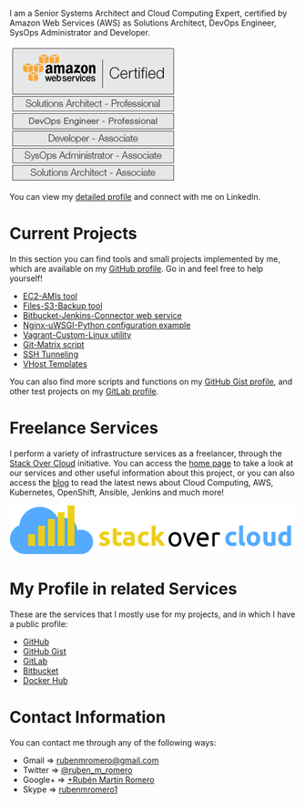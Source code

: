 I am a Senior Systems Architect and Cloud Computing Expert, certified by Amazon Web Services (AWS) as Solutions Architect, DevOps Engineer, SysOps Administrator and Developer.

![AWS All 5 Sign](https://raw.githubusercontent.com/rubenmromero/rubenmromero.github.io/master/images/aws_all_5.png)

You can view my [detailed profile](https://es.linkedin.com/in/rubenmromero) and connect with me on LinkedIn.

# Current Projects

In this section you can find tools and small projects implemented by me, which are available on my [GitHub profile](https://github.com/rubenmromero). Go in and feel free to help yourself!

* [EC2-AMIs tool](https://github.com/rubenmromero/ec2-amis)
* [Files-S3-Backup tool](https://github.com/rubenmromero/files-s3-backup)
* [Bitbucket-Jenkins-Connector web service](https://github.com/rubenmromero/bitbucket-jenkins-connector)
* [Nginx-uWSGI-Python configuration example](https://github.com/rubenmromero/nginx-uwsgi-python)
* [Vagrant-Custom-Linux utility](https://github.com/rubenmromero/vagrant-custom-linux)
* [Git-Matrix script](https://github.com/rubenmromero/git-matrix)
* [SSH Tunneling](https://github.com/rubenmromero/ssh-tunneling)
* [VHost Templates](https://github.com/rubenmromero/vhost-templates)

You can also find more scripts and functions on my [GitHub Gist profile](https://gist.github.com/rubenmromero), and other test projects on my [GitLab profile](https://gitlab.com/rubenmromero).

# Freelance Services

I perform a variety of infrastructure services as a freelancer, through the [Stack Over Cloud](https://www.stackovercloud.com/en/) initiative. You can access the [home page](https://www.stackovercloud.com/en/) to take a look at our services and other useful information about this project, or you can also access the [blog](https://www.stackovercloud.com/blog/) to read the latest news about Cloud Computing, AWS, Kubernetes, OpenShift, Ansible, Jenkins and much more!

[![Stack Over Cloud](https://raw.githubusercontent.com/rubenmromero/rubenmromero.github.io/master/images/icon_logo.png)](https://www.stackovercloud.com/en/)

# My Profile in related Services

These are the services that I mostly use for my projects, and in which I have a public profile:

* [GitHub](https://github.com/rubenmromero)
* [GitHub Gist](https://gist.github.com/rubenmromero)
* [GitLab](https://gitlab.com/rubenmromero)
* [Bitbucket](https://bitbucket.org/rubenmromero/)
* [Docker Hub](https://hub.docker.com/u/rubenmromero)

# Contact Information

You can contact me through any of the following ways:

* Gmail   => [rubenmromero@gmail.com](rubenmromero@gmail.com)
* Twitter => [@ruben_m_romero](https://twitter.com/ruben_m_romero)
* Google+ => [+Rubén Martín Romero](https://plus.google.com/+rubenmromero)
* Skype   => [rubenmromero1](skype:rubenmromero1)
